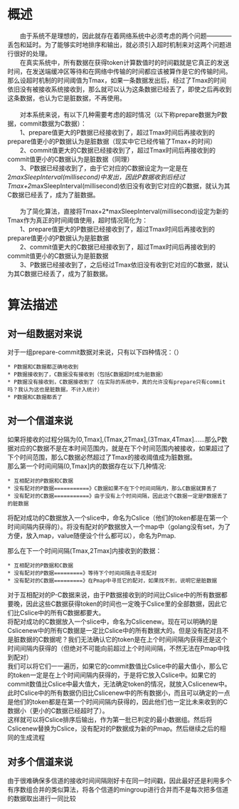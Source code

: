 概述
===

　　由于系统不是理想的，因此就存在着网络系统中必须考虑的两个问题————丢包和延时。为了能够实时地排序和输出，就必须引入超时机制来对这两个问题进行很好的处理。</br>
　　在真实系统中，所有数据在获得token计算数值时的时间戳就是它真正的发送时间，在发送端缓冲区等待和在网络中传输的时间都应该被算作是它的传输时间。那么设超时机制的时间阈值为Tmax，如果一条数据发出后，经过了Tmax的时间依旧没有被接收系统接收到，那么就可以认为这条数据已经丢了，即使之后再收到这条数据，也认为它是脏数据，不再使用。<br/><br/>
　　对本系统来说，有以下几种需要考虑的超时情况（以下称prepare数据为P数据，commit数据为C数据）：<br/>
　　1、prepare值更大的P数据已经接收到了，超过Tmax时间后再接收到的prepare值更小的P数据认为是脏数据（现实中它已经传输了Tmax+的时间）<br/>
　　2、commit值更大的C数据已经接收到了，超过Tmax时间后再接收到的commit值更小的C数据认为是脏数据（同理）<br/>
　　3、P数据已经接收到了，由于它对应的C数据设定为一定是在2*maxSleepInterval(millisecond)中发出，因此P数据收到后经过Tmax+2*maxSleepInterval(millisecond)依旧没有收到它对应的C数据，就认为其C数据已经丢了，成为了脏数据。<br/><br/>
　　为了简化算法，直接将Tmax+2*maxSleepInterval(millisecond)设定为新的Tmax作为真正的时间阈值使用，超时情况简化为：<br/>
　　1、prepare值更大的P数据已经接收到了，超过Tmax时间后再接收到的prepare值更小的P数据认为是脏数据<br/>
　　2、commit值更大的C数据已经接收到了，超过Tmax时间后再接收到的commit值更小的C数据认为是脏数据<br/>
　　3、P数据已经接收到了，之后经过Tmax依旧没有收到它对应的C数据，就认为其C数据已经丢了，成为了脏数据。<br/>
    

算法描述
======

对一组数据对来说
------------
   
   对于一组prepare-commit数据对来说，只有以下四种情况：（）
    
    * P数据和C数据都正确地收到
    * P数据接收到了，C数据没有接收到（包括C数据超时成为脏数据）
    * P数据没有接收到，C数据接收到了（在实际的系统中，真的允许没有prepare只有commit吗？我认为这也是脏数据，不计入统计）
    * P数据和C数据都丢了


对一个信道来说
-------------
    
   如果将接收的过程分隔为(0,Tmax],(Tmax,2Tmax],(3Tmax,4Tmax]......那么P数据对应的C数据不是在本时间范围内，就是在下个时间范围内被接收，如果超过了下个时间范围，那么C数据必然超过了Tmax的接收阈值成为脏数据。</br>
   那么第一个时间间隔(0,Tmax]内的数据存在以下几种情况:
   
    * 互相配对的P数据和C数据
    * 没有配对的P数据===========》C数据如果不在下个时间间隔内，那么C数据就算丢了
    * 没有配对的C数据===========》由于没有上个时间间隔，因此这个C数据一定是P数据丢了的脏数据

   将配对成功的C数据放入一个slice中，命名为Cslice（他们的token都是在第一个时间间隔内获得的）。将没有配对的P数据放入一个map中（golang没有set，为了方便，放入map，value随便设个什么都可以），命名为Pmap.</br>
   
   那么在下一个时间间隔(Tmax,2Tmax]内接收到的数据：
   
    * 互相配对的P数据和C数据
    * 没有配对的P数据=========》等待下个时间间隔去寻觅配对
    * 没有配对的C数据=========》在Pmap中寻觅它的配对，如果找不到，说明它是脏数据
   
   对于互相配对的P-C数据来说，由于P数据接收到的时间比Cslice中的所有数据都要晚，因此这些C数据获得token的时间也一定晚于Cslice里的全部数据，因此它们比Cslice中的所有C数据都要大。<br/>
   将配对成功的C数据放入一个slice中，命名为Cslicenew。现在可以明确的是Cslicenew中的所有C数据是一定比Cslice中的所有数据大的。但是没有配对且不是脏数据的C数据呢？我们无法确认它的token是在上个时间间隔内获得还是这个时间间隔内获得的（但绝对不可能向前超过上个时间间隔，不然无法在Pmap中找到配对）</br>
   我们可以将它们一一遍历，如果它的commit数值比Cslice中的最大值小，那么它的token一定是在上个时间间隔内获得的，于是将它放入Cslice中。如果它的commit数值比Cslice中最大值大，无法确定token的情况，就放入Cslicenew中。此时Cslice中的所有数据仍旧比Cslicenew中的所有数据小，而且可以确定的一点是他们的token都是在第一个时间间隔内获得的，因此他们也一定比未来收到的C数据小（更小的C数据已经超时了）。<br/>
   这样就可以将Cslice排序后输出，作为第一批已判定的最小数据组。然后将Cslicenew替换为Cslice，没有配对的P数据成为新的Pmap。然后继续之后的相同的生成流程<br/>
   
 对多个信道来说
-------------  
   
  由于很难确保多信道的接收时间间隔刚好卡在同一时间戳，因此最好还是利用多个有序数组合并的类似算法，将各个信道的mingroup进行合并而不是每次把多信道的数据取出进行一同比较
